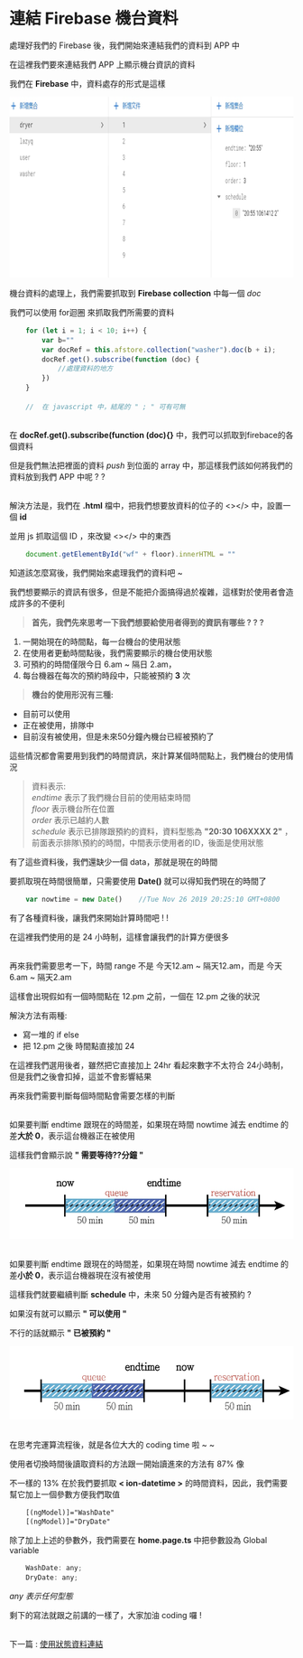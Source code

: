 # 連結 Firebase 機台資料

處理好我們的 Firebase 後，我們開始來連結我們的資料到 APP 中 

在這裡我們要來連結我們 APP 上顯示機台資訊的資料

我們在 **Firebase** 中，資料處存的形式是這樣

<img src="教程圖片/1575250624152.jpg" width="800px" height="320px">

機台資料的處理上，我們需要抓取到 **Firebase collection** 中每一個 *doc* 

我們可以使用 for迴圈 來抓取我們所需要的資料
```js
    for (let i = 1; i < 10; i++) {
        var b=""
        var docRef = this.afstore.collection("washer").doc(b + i);
        docRef.get().subscribe(function (doc) {
            //處理資料的地方
        })
    }
    
    //  在 javascript 中，結尾的 " ; " 可有可無
```


\
在 **docRef.get().subscribe(function (doc){}** 中，我們可以抓取到firebace的各個資料

但是我們無法把裡面的資料 *push* 到位面的 array 中，那這樣我們該如何將我們的資料放到我們 APP 中呢 ? ? 

\
解決方法是，我們在 **.html** 檔中，把我們想要放資料的位子的 <></> 中，設置一個 **id** 

並用 js 抓取這個 ID ，來改變 <></> 中的東西
```js
    document.getElementById("wf" + floor).innerHTML = ""
```
知道該怎麼寫後，我們開始來處理我們的資料吧 ~ 

我們想要顯示的資訊有很多，但是不能把介面搞得過於複雜，這樣對於使用者會造成許多的不便利

> **首先，我們先來思考一下我們想要給使用者得到的資訊有哪些 ? ? ?**
1. 一開始現在的時間點，每一台機台的使用狀態
2. 在使用者更動時間點後，我們需要顯示的機台使用狀態
3. 可預約的時間僅限今日 6.am ~ 隔日 2.am，
4. 每台機器在每次的預約時段中，只能被預約 **3** 次

>**機台的使用形況有三種:**
* 目前可以使用
* 正在被使用，排隊中
* 目前沒有被使用，但是未來50分鐘內機台已經被預約了 

這些情況都會需要用到我們的時間資訊，來計算某個時間點上，我們機台的使用情況

>資料表示:\
*endtime* 表示了我們機台目前的使用結束時間\
*floor* 表示機台所在位置\
*order* 表示已越約人數\
*schedule* 表示已排隊跟預約的資料，資料型態為 **"20:30 106XXXX 2"** ，前面表示排隊\預約的時間，中間表示使用者的ID，後面是使用狀態

有了這些資料後，我們還缺少一個 data，那就是現在的時間

要抓取現在時間很簡單，只需要使用 **Date()** 就可以得知我們現在的時間了
```js
    var nowtime = new Date()    //Tue Nov 26 2019 20:25:10 GMT+0800
```
有了各種資料後，讓我們來開始計算時間吧 ! !

在這裡我們使用的是 24 小時制，這樣會讓我們的計算方便很多

\
再來我們需要思考一下，時間 range 不是 今天12.am ~ 隔天12.am，而是 今天6.am ~ 隔天2.am 

這樣會出現假如有一個時間點在 12.pm 之前，一個在 12.pm 之後的狀況

解決方法有兩種:
* 寫一堆的 if else
* 把 12.pm 之後 時間點直接加 24

在這裡我們選用後者，雖然把它直接加上 24hr 看起來數字不太符合 24小時制，但是我們之後會扣掉，這並不會影響結果

再來我們需要判斷每個時間點會需要怎樣的判斷

\
如果要判斷 endtime 跟現在的時間差，如果現在時間 nowtime 減去 endtime 的差**大於 0**，表示這台機器正在被使用

這樣我們會顯示說 **" 需要等待??分鐘 "**

<img src="教程圖片/1574769743758.jpg" width="750px" height="125px">

\
如果要判斷 endtime 跟現在的時間差，如果現在時間 nowtime 減去 endtime 的差**小於 0**，表示這台機器現在沒有被使用

這樣我們就要繼續判斷 **schedule** 中，未來 50 分鐘內是否有被預約 ?

如果沒有就可以顯示 **" 可以使用 "**

不行的話就顯示 **" 已被預約 "**

<img src="教程圖片/1574772738022.jpg" width="750px" height="130px">

\
在思考完運算流程後，就是各位大大的 coding time 啦 ~ ~ 

使用者切換時間後讀取資料的方法跟一開始讀進來的方法有 87% 像

不一樣的 13% 在於我們要抓取 **< ion-datetime >** 的時間資料，因此，我們需要幫它加上一個參數方便我們取值
```html
    [(ngModel)]="WashDate"
    [(ngModel)]="DryDate"
```    
除了加上上述的參數外，我們需要在 **home.page.ts** 中把參數設為 Global variable
```js
    WashDate: any;
    DryDate: any;
```
*any 表示任何型態*

剩下的寫法就跟之前講的一樣了，大家加油 coding 囉 !


\
下一篇 : [使用狀態資料連結](8_使用狀態.md)



